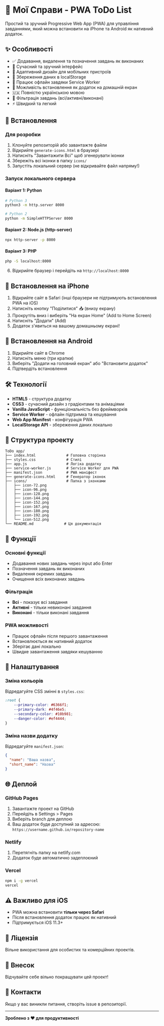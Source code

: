 # 📝 Мої Справи - PWA ToDo List

Простий та зручний Progressive Web App (PWA) для управління завданнями, який можна встановити на iPhone та Android як нативний додаток.

## ✨ Особливості

- ✅ Додавання, видалення та позначення завдань як виконаних
- 🎨 Сучасний та зручний інтерфейс
- 📱 Адаптивний дизайн для мобільних пристроїв
- 💾 Збереження даних в localStorage
- 🔄 Працює офлайн завдяки Service Worker
- 📲 Можливість встановлення як додаток на домашній екран
- 🇺🇦 Повністю українською мовою
- 🎯 Фільтрація завдань (всі/активні/виконані)
- ⚡ Швидкий та легкий

## 🚀 Встановлення

### Для розробки

1. Клонуйте репозиторій або завантажте файли
2. Відкрийте `generate-icons.html` в браузері
3. Натисніть "Завантажити Всі" щоб згенерувати іконки
4. Збережіть всі іконки в папку `icons/`
5. Запустіть локальний сервер (не відкривайте файл напряму!)

### Запуск локального сервера

#### Варіант 1: Python
```bash
# Python 3
python3 -m http.server 8000

# Python 2
python -m SimpleHTTPServer 8000
```

#### Варіант 2: Node.js (http-server)
```bash
npx http-server -p 8000
```

#### Варіант 3: PHP
```bash
php -S localhost:8000
```

6. Відкрийте браузер і перейдіть на `http://localhost:8000`

## 📲 Встановлення на iPhone

1. Відкрийте сайт в Safari (інші браузери не підтримують встановлення PWA на iOS)
2. Натисніть кнопку "Поділитися" 📤 (внизу екрану)
3. Прокрутіть вниз і виберіть "На екран Home" (Add to Home Screen)
4. Натисніть "Додати" (Add)
5. Додаток з'явиться на вашому домашньому екрані!

## 📲 Встановлення на Android

1. Відкрийте сайт в Chrome
2. Натисніть меню (три крапки)
3. Виберіть "Додати на головний екран" або "Встановити додаток"
4. Підтвердіть встановлення

## 🛠️ Технології

- **HTML5** - структура додатку
- **CSS3** - сучасний дизайн з градієнтами та анімаціями
- **Vanilla JavaScript** - функціональність без фреймворків
- **Service Worker** - офлайн підтримка та кешування
- **Web App Manifest** - конфігурація PWA
- **LocalStorage API** - збереження даних локально

## 📁 Структура проекту

```
ToDo app/
├── index.html              # Головна сторінка
├── styles.css              # Стилі
├── app.js                  # Логіка додатку
├── service-worker.js       # Service Worker для PWA
├── manifest.json           # PWA маніфест
├── generate-icons.html     # Генератор іконок
├── icons/                  # Папка з іконками
│   ├── icon-72.png
│   ├── icon-96.png
│   ├── icon-128.png
│   ├── icon-144.png
│   ├── icon-152.png
│   ├── icon-167.png
│   ├── icon-180.png
│   ├── icon-192.png
│   └── icon-512.png
└── README.md              # Ця документація
```

## 🎯 Функції

### Основні функції
- Додавання нових завдань через input або Enter
- Позначення завдань як виконаних
- Видалення окремих завдань
- Очищення всіх виконаних завдань

### Фільтрація
- **Всі** - показує всі завдання
- **Активні** - тільки невиконані завдання
- **Виконані** - тільки виконані завдання

### PWA можливості
- Працює офлайн після першого завантаження
- Встановлюється як нативний додаток
- Зберігає дані локально
- Швидке завантаження завдяки кешуванню

## 🔧 Налаштування

### Зміна кольорів
Відредагуйте CSS змінні в `styles.css`:
```css
:root {
    --primary-color: #6366f1;
    --primary-dark: #4f46e5;
    --secondary-color: #10b981;
    --danger-color: #ef4444;
}
```

### Зміна назви додатку
Відредагуйте `manifest.json`:
```json
{
  "name": "Ваша назва",
  "short_name": "Назва"
}
```

## 🌐 Деплой

### GitHub Pages
1. Завантажте проект на GitHub
2. Перейдіть в Settings > Pages
3. Виберіть branch для деплою
4. Ваш додаток буде доступний за адресою: `https://username.github.io/repository-name`

### Netlify
1. Перетягніть папку на netlify.com
2. Додаток буде автоматично задеплоєний

### Vercel
```bash
npm i -g vercel
vercel
```

## ⚠️ Важливо для iOS

- PWA можна встановити **тільки через Safari**
- Після встановлення додаток працює як нативний
- Підтримується iOS 11.3+

## 📝 Ліцензія

Вільне використання для особистих та комерційних проектів.

## 🤝 Внесок

Відчувайте себе вільно покращувати цей проект!

## 📧 Контакти

Якщо у вас виникли питання, створіть issue в репозиторії.

---

**Зроблено з ❤️ для продуктивності**